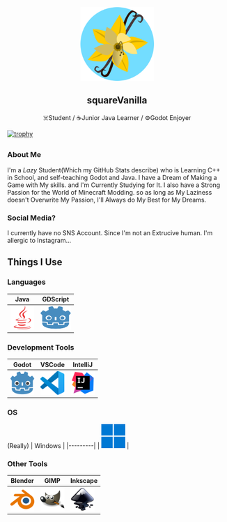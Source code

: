 <div align="center">
  <img width="169" src="assets/userProfile.png"  alt="My Github Profile Picture"/>
  <h2 align="center">squareVanilla</h2>
  <p align="center">☠️Student / ☕️Junior Java Learner / ⚙️Godot Enjoyer </p>
</div>

[![trophy](https://github-profile-trophy.vercel.app/?username=gyuka08&no-bg=true&no-frame=true)](https://github.com/ryo-ma/github-profile-trophy)

##

### About Me
I'm a *Lazy* Student(Which my GitHub Stats describe) who is Learning C++ in School, and self-teaching Godot and Java. I have a Dream of Making a Game with My skills. and I'm Currently Studying for It.
I also have a Strong Passion for the World of Minecraft Modding. so as long as My Laziness doesn't Overwrite My Passion, I'll Always do My Best for My Dreams.

### Social Media?
I currently have no SNS Account. Since I'm not an Extrucive human. I'm allergic to Instagram...

## Things I Use

### Languages

| Java | GDScript |
|------|----------|
|  <img src="https://github.com/devicons/devicon/blob/master/icons/java/java-plain.svg" title="Java"  alt="Java" width="55" height="55"/> |  <img src="https://github.com/devicons/devicon/blob/master/icons/godot/godot-plain.svg" title="GDScript"  alt="GDScript" width="70" height="55"/> |

### Development Tools

| Godot | VSCode | IntelliJ |
|-------|--------|----------|
| <img src="https://github.com/devicons/devicon/blob/master/icons/godot/godot-original.svg" title="Godot"  alt="Godot" width="55" height="55"/> | <img src="https://github.com/devicons/devicon/blob/master/icons/vscode/vscode-original.svg" title="VSCode"  alt="VSCode" width="55" height="55"/> | <img src="https://github.com/devicons/devicon/blob/master/icons/intellij/intellij-original.svg" title="IntelliJ"  alt="IntelliJ" width="55" height="55"/> |

### OS
(Really)
| Windows |
|---------|
| <img src="https://github.com/devicons/devicon/blob/master/icons/windows11/windows11-original.svg" title="Windows"  alt="Windows" width="55" height="55"/> |

### Other Tools
| Blender | GIMP | Inkscape |
|---------|------|----------|
| <img src="https://github.com/devicons/devicon/blob/master/icons/blender/blender-original.svg" title="Blender"  alt="Blender" width="55" height="55"/> | <img src="https://github.com/devicons/devicon/blob/master/icons/gimp/gimp-original.svg" title="GIMP"  alt="GIMP" width="55" height="55"/> | <img src="https://github.com/devicons/devicon/blob/master/icons/inkscape/inkscape-original.svg" title="Inkscape"  alt="Inkscape" width="55" height="55"/> |
